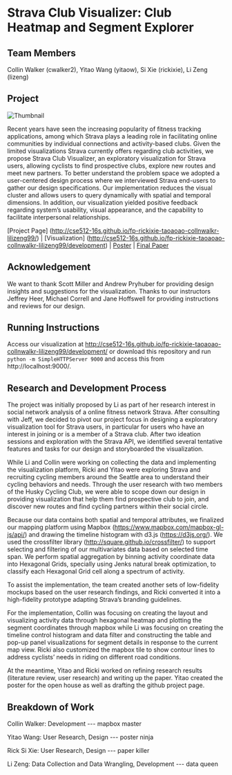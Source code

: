 Strava Club Visualizer: Club Heatmap and Segment Explorer
===============

## Team Members

Collin Walker (cwalker2), Yitao Wang (yitaow), Si Xie (rickixie), Li Zeng (lizeng)


## Project
![Thumbnail](https://github.com/CSE512-16S/fp-rickixie-taoaoao-collnwalkr-lilizeng99/blob/gh-pages/summary.png)

Recent years have seen the increasing popularity of fitness tracking applications, among which Strava plays a leading role in facilitating online communities by individual connections and activity-based clubs. Given the limited visualizations Strava currently offers regarding club activities, we propose Strava Club Visualizer, an exploratory visualization for Strava users, allowing cyclists to find prospective clubs, explore new routes and meet new partners. To better understand the problem space we adopted a user-centered design process where we interviewed Strava end-users to gather our design specifications. Our implementation reduces the visual cluster and allows users to query dynamically with spatial and temporal dimensions. In addition, our visualization yielded positive feedback regarding system’s usability, visual appearance, and the capability to facilitate interpersonal relationships.

[Project Page] (http://cse512-16s.github.io/fp-rickixie-taoaoao-collnwalkr-lilizeng99/) | 
[Visualization] (http://cse512-16s.github.io/fp-rickixie-taoaoao-collnwalkr-lilizeng99/development) | 
[Poster](https://github.com/CSE512-16S/fp-rickixie-taoaoao-collnwalkr-lilizeng99/blob/gh-pages/poster-cwalker2-yitaow-rickixie-lizeng.pdf) | 
[Final Paper](https://github.com/CSE512-16S/fp-jheer-mcorrell-jhoffs/raw/master/final/paper-jheer-mcorrell-jhoffs.pdf)

## Acknowledgement
We want to thank Scott Miller and Andrew Pryhuber for providing design insights and suggestions for the visualization. Thanks to our instructors Jeffrey Heer, Michael Correll and Jane Hoffswell for providing instructions and reviews for our design.

## Running Instructions
Access our visualization at http://cse512-16s.github.io/fp-rickixie-taoaoao-collnwalkr-lilizeng99/development/ or download this repository and run `python -m SimpleHTTPServer 9000` and access this from http://localhost:9000/.

## Research and Development Process
The project was initially proposed by Li as part of her research interest in social network analysis of a online fitness network Strava.  After consulting with Jeff, we decided to pivot our project focus in designing a exploratory visualization tool for Strava users, in particular for users who have an interest in joining or is a member of a Strava club. After two ideation sessions and exploration with the Strava API, we identified several tentative features and tasks for our design and storyboarded the visualization. 

While Li and Collin were working on collecting the data and implementing the visualization platform, Ricki and Yitao were exploring Strava and recruiting cycling members around the Seattle area to understand their cycling behaviors and needs. Through the user research with two members of the Husky Cycling Club, we were able to scope down our design in providing visualization that help them find prospective club to join, and discover new routes and find cycling partners within their social circle.

Because our data contains both spatial and temporal attributes, we finalized our mapping platform using Mapbox (https://www.mapbox.com/mapbox-gl-js/api/) and drawing the timeline histogram with d3.js (https://d3js.org/). We used the crossfilter library (http://square.github.io/crossfilter/) to support selecting and filtering of our multivariates data based on selected time span. We perform spatial aggregation by binning activity coordinate data into Hexagonal Grids, specially using Jenks natural break optimization, to classify each Hexagonal Grid cell along a spectrum of activity.

To assist the implementation, the team created another sets of low-fidelity mockups based on the user research findings, and Ricki converted it into a high-fidelity prototype adapting Strava’s branding guidelines. 

For the implementation, Collin was focusing on creating the layout and visualizing activity data through hexagonal heatmap and plotting the segment coordinates through mapbox while Li was focusing on creating the timeline control histogram and data filter and constructing the table and pop-up panel visualizations for segment details in response to the current map view. Ricki also customized the mapbox tile to show contour lines to address cyclists’ needs in riding on different road conditions.

At the meantime, Yitao and Ricki worked on refining research results (literature review, user research) and writing up the paper. Yitao created the poster for the open house as well as drafting the github project page. 

## Breakdown of Work
Collin Walker: Development --- mapbox master

Yitao Wang: User Research, Design --- poster ninja

Rick Si Xie: User Research, Design --- paper killer

Li Zeng: Data Collection and Data Wrangling, Development --- data queen

